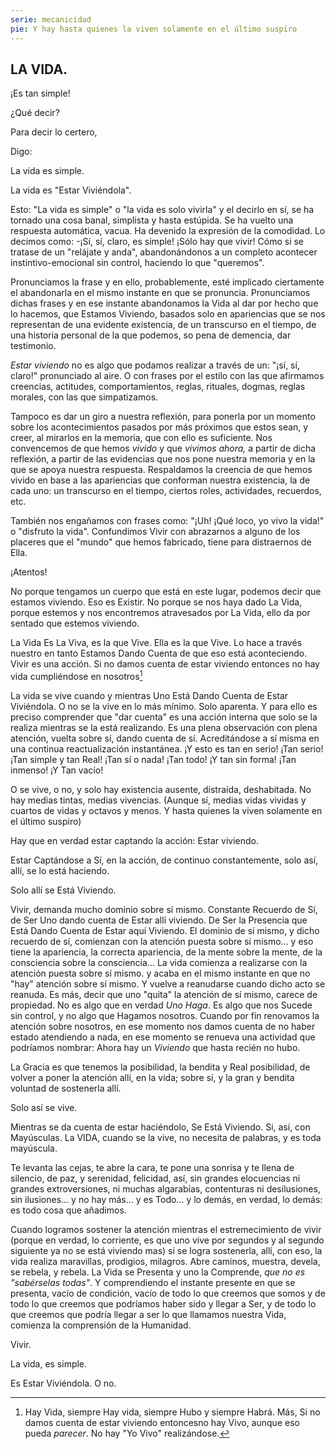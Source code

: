 ```yaml
---
serie: mecanicidad
pie: Y hay hasta quienes la viven solamente en el último suspiro
---
```


## LA VIDA.

¡Es tan simple!

¿Qué decir?

Para decir lo certero,

Digo:

La vida es simple.

La vida es "Estar Viviéndola".

Esto: "La vida es simple" o "la vida es solo vivirla" y el decirlo en sí, se ha tornado una cosa banal, simplista y hasta estúpida. Se ha vuelto una respuesta automática, vacua. Ha devenido la expresión de la comodidad.
Lo decimos como: -¡Sí, sí, claro, es simple! ¡Sólo hay que vivir! Cómo si se tratase de un "relájate y anda", abandonándonos a un completo acontecer instintivo-emocional sin control, haciendo lo que "queremos".

Pronunciamos la frase y en ello, probablemente, esté implicado ciertamente el abandonarla en el mismo instante en que se pronuncia. Pronunciamos dichas frases y en ese instante abandonamos la Vida al dar por hecho que lo hacemos, que Estamos Viviendo, basados solo en apariencias que se nos representan de una evidente existencia, de un transcurso en el tiempo, de una historia personal de la que podemos, so pena de demencia, dar testimonio.

_Estar viviendo_ no es algo que podamos realizar a través de un: "¡sí, sí, claro!" pronunciado al aire. O con frases por el estilo con las que afirmamos creencias, actitudes, comportamientos, reglas, rituales, dogmas, reglas morales, con las que simpatizamos.

Tampoco es dar un giro a nuestra reflexión, para ponerla por un momento sobre los acontecimientos pasados por más próximos que estos sean, y creer, al mirarlos en la memoria, que con ello es suficiente. Nos convencemos de que hemos _vivido_ y que _vivimos ahora,_ a partir de dicha reflexión, a partir de las evidencias que nos pone nuestra memoria y en la que se apoya nuestra respuesta. Respaldamos la creencia de que hemos vivido en base a las apariencias que conforman nuestra existencia, la de cada uno: un transcurso en el tiempo, ciertos roles, actividades, recuerdos, etc.

También nos engañamos con frases como: "¡Uh! ¡Qué loco, yo vivo la vida!" o "disfruto la vida". Confundimos Vivir con abrazarnos a alguno de los placeres que el "mundo" que hemos fabricado, tiene para distraernos de Ella.

¡Atentos!

No porque tengamos un cuerpo que está en este lugar, podemos decir que estamos viviendo. Eso es Existir. No porque se nos haya dado La Vida, porque estemos y nos encontremos atravesados por La Vida, ello da por sentado que estemos viviendo.

La Vida Es La Viva, es la que Vive. Ella es la que Vive. Lo hace a través nuestro en tanto Estamos Dando Cuenta de que eso está aconteciendo. Vivir es una acción. Si no damos cuenta de estar viviendo entonces no hay vida cumpliéndose en nosotros[^1]


La vida se vive cuando y mientras Uno Está Dando Cuenta de Estar Viviéndola. O no se la vive en lo más mínimo. Solo aparenta. Y para ello es preciso comprender que "dar cuenta" es una acción interna que solo se la realiza mientras se la está realizando. Es una plena observación con plena atención, vuelta sobre sí, dando cuenta de sí. Acreditándose a sí misma en una continua reactualización instantánea.
¡Y esto es tan en serio! ¡Tan serio! ¡Tan simple y tan Real! ¡Tan sí o nada! ¡Tan todo! ¡Y tan sin forma! ¡Tan inmenso! ¡Y Tan vacío!

O se vive, o no, y solo hay existencia ausente, distraída, deshabitada.
No hay medias tintas, medias vivencias.
(Aunque sí, medias vidas vividas y cuartos de vidas y octavos y menos. Y hasta quienes la viven solamente en el último suspiro)

Hay que en verdad estar captando la acción: Estar viviendo.

Estar Captándose a Sí, en la acción, de continuo constantemente, solo así, allí, se lo está haciendo.

Solo allí se Está Viviendo.

Vivir, demanda mucho dominio sobre sí mismo. Constante Recuerdo de Sí, de Ser Uno dando cuenta de Estar allí viviendo. De Ser la Presencia que Está Dando Cuenta de Estar aquí Viviendo.
El dominio de sí mismo, y dicho recuerdo de sí, comienzan con la atención puesta sobre sí mismo… y eso tiene la apariencia, la correcta apariencia, de la mente sobre la mente, de la consciencia sobre la consciencia…
La vida comienza a realizarse con la atención puesta sobre sí mismo. y acaba en el mismo instante en que no "hay" atención sobre sí mismo. Y vuelve a reanudarse cuando dicho acto se reanuda. Es más, decir que uno "quita" la atención de sí mismo, carece de propiedad. No es algo que en verdad _Uno Haga_. Es algo que nos Sucede sin control, y no algo que Hagamos nosotros. Cuando por fin renovamos la atención sobre nosotros, en ese momento nos damos cuenta de no haber estado atendiendo a nada, en ese momento se renueva una actividad que podríamos nombrar: Ahora hay un _Viviendo_ que hasta recién no hubo.

La Gracia es que tenemos la posibilidad, la bendita y Real posibilidad, de volver a poner la atención allí, en la vida; sobre sí, y la gran y bendita voluntad de sostenerla allí.

Solo así se vive.

Mientras se da cuenta de estar haciéndolo, Se Está Viviendo. Si, así, con Mayúsculas. La VIDA, cuando se la vive, no necesita de palabras, y es toda mayúscula.

Te levanta las cejas, te abre la cara, te pone una sonrisa y te llena de silencio, de paz, y serenidad, felicidad, así, sin grandes elocuencias ni grandes extroversiones, ni muchas algarabías, contenturas ni desilusiones, sin ilusiones… y no hay más… y es Todo… y lo demás, en verdad, lo demás: es todo cosa que añadimos.

Cuando logramos sostener la atención mientras el estremecimiento de vivir (porque en verdad, lo corriente, es que uno vive por segundos y al segundo siguiente ya no se está viviendo mas) si se logra sostenerla, allí, con eso, la vida realiza maravillas, prodigios, milagros. Abre caminos, muestra, devela, se rebela, y rebela. La Vida se Presenta y uno la Comprende, _que no es "sabérselas todas"_. Y comprendiendo el instante presente en que se presenta, vacío de condición, vacío de todo lo que creemos que somos y de todo lo que creemos que podríamos haber sido y llegar a Ser, y de todo lo que creemos que podría llegar a ser lo que llamamos nuestra Vida, comienza la comprensión de la Humanidad.

Vivir.

La vida, es simple.

Es Estar Viviéndola. O no.

[^1]: Hay Vida, siempre Hay vida, siempre Hubo y siempre Habrá. Más, Si no damos cuenta de estar viviendo entoncesno hay Vivo, aunque eso pueda _parecer_. No hay "Yo Vivo" realizándose.
